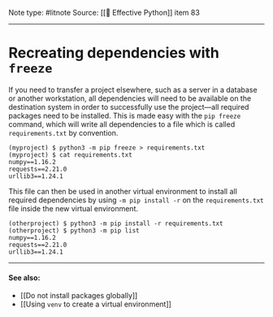 Note type: #litnote
Source: [[📖 Effective Python]] item 83

---
# Recreating dependencies with `freeze`
If you need to transfer a project elsewhere, such as a server in a database or another workstation, all dependencies will need to be available on the destination system in order to successfully use the project—all required packages need to be installed. This is made easy with the `pip freeze` command, which will write all dependencies to a file which is called `requirements.txt` by convention.
```
(myproject) $ python3 -m pip freeze > requirements.txt
(myproject) $ cat requirements.txt
numpy==1.16.2
requests==2.21.0
urllib3==1.24.1
```

This file can then be used in another virtual environment to install all required dependencies by using `-m pip install -r` on the `requirements.txt` file inside the new virtual environment.
```
(otherproject) $ python3 -m pip install -r requirements.txt
(otherproject) $ python3 -m pip list
numpy==1.16.2
requests==2.21.0
urllib3==1.24.1
```

---
#### See also:
- [[Do not install packages globally]]
- [[Using `venv` to create a virtual environment]]